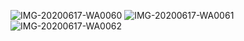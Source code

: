 
![IMG-20200617-WA0060](https://user-images.githubusercontent.com/44969454/84899772-52aed900-b0d3-11ea-9a5b-59c667fc6f0e.jpg)
![IMG-20200617-WA0061](https://user-images.githubusercontent.com/44969454/84899776-54789c80-b0d3-11ea-8bb2-5fc3ae34a477.jpg)
![IMG-20200617-WA0062](https://user-images.githubusercontent.com/44969454/84899779-55113300-b0d3-11ea-8986-f8a10fc6e46a.jpg)
